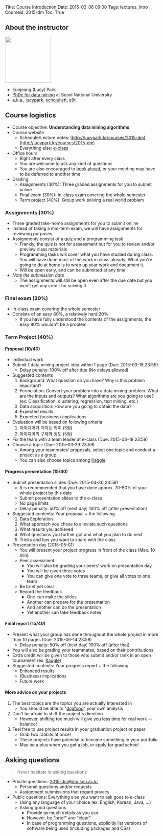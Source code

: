 Title: Course Introduction
Date: 2015-03-06 09:00
Tags: lectures, intro
Courseid: 2015-dm
Toc: True

## About the instructor

<img src="{filename}/images/me.jpg" width="150px" class="pull-right">

- Eunjeong (Lucy) Park
- [PhDc for data mining](http://dm.snu.ac.kr/~epark) at Seoul National University
- a.k.a., [lucypark](http://lucypark.kr), [echojuliett](http://twitter.com/echojuliett), [e9t](http://github.com/e9t)

## Course logistics

- Course objective: **Understanding data mining algorithms**
- Course website
    - Schedule/Lecture notes: [http://lucypark.kr/courses/2015-dm](http://lucypark.kr/courses/2015-dm)
    - Everything else: [e-class](http://eclass.seoultech.ac.kr/)
- Office hours
    - Right after every class
    - You are welcome to ask any kind of questions
    - You are also encouraged to [book ahead](mailto:2015-dm@dm.snu.ac.kr), or your meeting may have to be deferred to another time
- Grading
    - Assignments (30%): Three graded assignments for you to submit online
    - Final exam (30%): In-class exam covering the whole semester
    - Term project (40%): Group work solving a real world problem

### Assignments (30%)

- Three graded take-home assignments for you to submit online
- Instead of taking a mid-term exam, we will have assignments for reviewing purposes
- Assignments consist of a quiz and a programming task
    - Frankly, the quiz is not for assessment but for you to review and/or preview class materials
    - Programming tasks will cover what you have studied during class. You will have done most of the work in class already. What you're going to do at home is to wrap up your work and document it.
    - Will be open early, and can be submitted at any time
- *Note the submission date*
    - The assignments will still be open even after the due date but you won't get any credit for solving it

### Final exam (30%)

- In-class exam covering the whole semester
- Consists of an easy 80%, a relatively hard 20%
    - If you have fully understood the contents of the assignments, the easy 80% wouldn't be a problem

### Term Project (40%)

#### Proposal (10/40)
- Individual work
- Submit 1 data mining project idea within 1 page (Due: 2015-03-18 23:59)
    - Delay penalty: 100% off after due (No delays allowed)
- Suggested contents
    1. Background: What question do you have? Why is this problem important?
    1. Formulation: Convert your problem into a data mining problem. What are the inputs and outputs? What algorithms are you going to use? (ex: Classification, clustering, regression, text mining, etc.)
    1. Data acquisition: How are you going to obtain the data?
    1. Expected results
    1. Expected (business) implications
- Evaluation will be based on following criteria
    1. 아이디어가 가지는 의미 (5점)
    1. 아이디어의 구체화 정도 (5점)
- Fix the team with a team leader at e-class (Due: 2015-03-18 23:59)
- Choose a topic (Due: 2015-03-29 23:59)
    - Among your teammates' proposals, select one topic and conduct a project as a group
    - You can also choose topics among [Kaggle](http://kaggle.com)

#### Progress presentation (15/40)
- Submit presentation slides (Due: 2015-04-30 23:59)
    - It is recommended that you have done approx. 70-80% of your whole project by this date
    - Submit presentation slides to the e-class
    - No page limits
    - Delay penalty: 50% off (next day) 100% off (after presentation)
- Suggested contents: Your proposal + the following
    1. Data Exploration
    1. What approach you chose to alleviate such questions
    1. What results you achieved
    1. What questions you further got and what you plan to do next
    1. Tricks and tips you want to share with the class
- Presentation day (2015-05-01)
    - You will present your project progress in front of the class (Max. 10 min)
    - Peer assessment
        - You will also be grading your peers' work on presentation day
        - You will be given three votes
        - You can give one vote to three teams, or give all votes to one team
    - Be brief yet clear
    - Record the feedback
        - One can make the slides
        - Another can prepare for the presentation
        - And another can do the presentation
        - Yet another can take feedback notes

#### Final report (15/40)
- Present what your group has done throughout the whole project in more than 10 pages (Due: 2015-06-14 23:59)
    - Delay penalty: 50% off (next day) 100% off (after that)
- You will also be grading your teammates, based on their contributions
- Extra credit will be given to those who submit and/or rank in an open tournament (ex: [Kaggle](http://kaggle.com))
- Suggested contents: Your progress report + the following
    - Enhanced results
    - (Business) implications
    - Future work

#### More advice on your projects

1. The best topics are the topics you are actually interested in
    - You should be able to "[dogfood](http://en.wikipedia.org/wiki/Eating_your_own_dog_food)" your own analysis
1. Don't be afraid to shift the project's direction
    - However, shifting too much will give you less time for real work -- balance!
1. Feel free to use project results in your graduation project or paper
    - Grab two rabbits at once!
    - These projects have potential to become something in your portfolio
    - May be a plus when you get a job, or apply for grad school

## Asking questions

> Never hesitate in asking questions

- Private questions: [2015-dm@dm.snu.ac.kr](mailto:2015-dm@dm.snu.ac.kr)
    - Personal questions and/or requests
    - Assignment submissions that regard privacy
- Public questions: Everything else you want to ask goes to e-class
    - Using any language of your choice (ex: English, Korean, Java, ...)
    - Asking good questions
        - Provide as much details as you can
        - However, be "brief" and "clear"
        - In case of programming questions, explicitly list versions of software being used (including packages and OSs)
